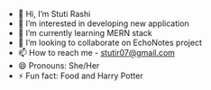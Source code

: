 - 👋 Hi, I’m Stuti Rashi
- 👀 I’m interested in developing new application
- 🌱 I’m currently learning MERN stack
- 💞️ I’m looking to collaborate on EchoNotes project
- 📫 How to reach me - stutir07@gmail.com
- 😄 Pronouns: She/Her
- ⚡ Fun fact: Food and Harry Potter

<!---
stutir07/stutir07 is a ✨ special ✨ repository because its `README.md` (this file) appears on your GitHub profile.
You can click the Preview link to take a look at your changes.
--->    
